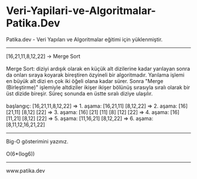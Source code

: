 # Veri-Yapilari-ve-Algoritmalar-Patika.Dev
Patika.dev - Veri Yapıları ve Algoritmalar eğitimi için yüklenmiştir.
<hr>
[16,21,11,8,12,22] -> Merge Sort
<br> <br>
Merge Sort: diziyi ardışık olarak en küçük alt dizilerine kadar yarılayan sonra da onları sıraya koyarak bireştiren özyineli bir algoritmadır. Yarılama işlemi en büyük alt dizi en çok iki öğeli olana kadar sürer. Sonra "Merge (Birleştirme)" işlemiyle altdiziler ikişer ikişer bölünüş sırasıyla sıralı olarak bir üst dizide bireşir. Süreç sonunda en üstte sıralı diziye ulaşılır.
<br> <br>
başlangıç: [16,21,11,8,12,22] => 1. aşama: [16,21,11] [8,12,22] => 2. aşama: [16] [21,11] [8,12] [22] => 3. aşama: [16] [21] [11] [8] [12] [22] => 4. aşama: [16] [11,21] [8,12] [22] => 5. aşama: [11,16,21] [8,12,22] => 6. aşama: [8,11,12,16,21,22]
<hr>
Big-O gösterimini yazınız.
<br> <br>
O(6*(log6))
<hr>
www.patika.dev

